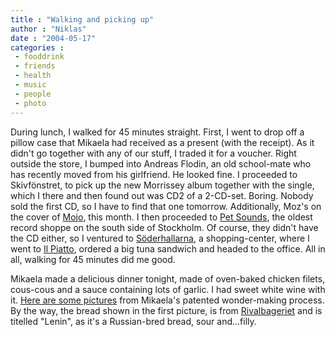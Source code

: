 ```yaml
---
title : "Walking and picking up"
author : "Niklas"
date : "2004-05-17"
categories : 
 - fooddrink
 - friends
 - health
 - music
 - people
 - photo
---
```


During lunch, I walked for 45 minutes straight. First, I went to drop off a pillow case that Mikaela had received as a present (with the receipt). As it didn't go together with any of our stuff, I traded it for a voucher. Right outside the store, I bumped into Andreas Flodin, an old school-mate who has recently moved from his girlfriend. He looked fine. I proceeded to Skivfönstret, to pick up the new Morrissey album together with the single, which I there and then found out was CD2 of a 2-CD-set. Boring. Nobody sold the first CD, so I have to find that one tomorrow. Additionally, Moz's on the cover of [Mojo](http://www.mojo4music.com), this month. I then proceeded to [Pet Sounds](http://www.petsounds.se), the oldest record shoppe on the south side of Stockholm. Of course, they didn't have the CD either, so I ventured to [Söderhallarna](http://www.soderhallarna.com), a shopping-center, where I went to [Il Piatto](http://www.ilpiatto.se), ordered a big tuna sandwich and headed to the office. All in all, walking for 45 minutes did me good.

Mikaela made a delicious dinner tonight, made of oven-baked chicken filets, cous-cous and a sauce containing lots of garlic. I had sweet white wine with it. [Here are some pictures](https://niklasblog.com/bilder/2004-05-17) from Mikaela's patented wonder-making process. By the way, the bread shown in the first picture, is from [Rivalbageriet](http://www.rival.se/undersidor/mat-dryck_cafe-rival.htm) and is titelled "Lenin", as it's a Russian-bred bread, sour and...filly.
